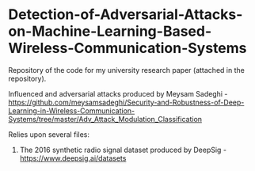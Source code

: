 # Detection-of-Adversarial-Attacks-on-Machine-Learning-Based-Wireless-Communication-Systems
Repository of the code for my university research paper (attached in the repository).

Influenced and adversarial attacks produced by Meysam Sadeghi - https://github.com/meysamsadeghi/Security-and-Robustness-of-Deep-Learning-in-Wireless-Communication-Systems/tree/master/Adv_Attack_Modulation_Classification

Relies upon several files:
1) The 2016 synthetic radio signal dataset produced by DeepSig - https://www.deepsig.ai/datasets





